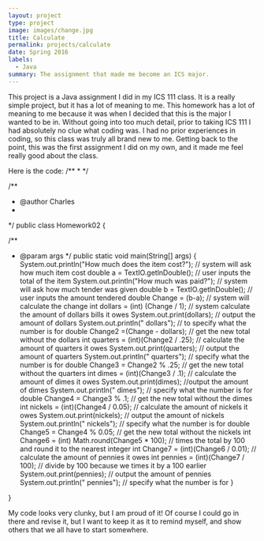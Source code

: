 ```yaml
---
layout: project
type: project
image: images/change.jpg
title: Calculate
permalink: projects/calculate
date: Spring 2016
labels:
  - Java
summary: The assignment that made me become an ICS major.
---
```


This project is a Java assignment I did in my ICS 111 class. It is a really simple project, but it has a lot of meaning to me. This homework has a lot of meaning to me because it was when I decided that this is the major I wanted to be in. Without going into too much detail, prior to taking ICS 111 I had absolutely no clue what coding was. I had no prior experiences in coding, so this class was truly all brand new to me. Getting back to the point, this was the first assignment I did on my own, and it made me feel really good about the class.

Here is the code:
/**
 * 
 */

/**
 * @author Charles
 *
 */
public class Homework02 {

  /**
   * @param args
   */
  public static void main(String[] args) {
    System.out.println("How much does the item cost?"); // system will ask how much item cost
    double a = TextIO.getlnDouble(); // user inputs the total of the item
    System.out.println("How much was paid?"); // system will ask how much tender was given
    double b = TextIO.getlnDouble(); // user inputs the amount tendered
    double Change = (b-a); // system will calculate the change
    int dollars = (int) (Change / 1); // system calculate the amount of dollars bills it owes
    System.out.print(dollars); // output the amount of dollars
    System.out.println(" dollars"); // to specify what the number is for
    double Change2 =(Change - dollars); // get the new total without the dollars 
    int quarters = (int)(Change2 / .25); // calculate the amount of quarters it owes
    System.out.print(quarters); // output the amount of quarters
    System.out.println(" quarters"); // specify what the number is for
    double Change3 = Change2 % .25; // get the new total without the quarters
    int dimes = (int)(Change3 / .1); // calculate the amount of dimes it owes
    System.out.print(dimes); //output the amount of dimes
    System.out.println(" dimes"); // specify what the number is for
    double Change4 = Change3 % .1; // get the new total without the dimes
    int nickels = (int)(Change4 / 0.05); // calculate the amount of nickels it owes
    System.out.print(nickels); // output the amount of nickels
    System.out.println(" nickels"); // specify what the number is for
    double Change5 = Change4 % 0.05; // get the new total without the nickels
    int Change6 = (int) Math.round(Change5 * 100); // times the total by 100 and round it to the nearest integer
    int Change7 = (int)(Change6 / 0.01); // calculate the amount of pennies it owes
    int pennies = (int)(Change7 / 100); // divide by 100 because we times it by a 100 earlier
    System.out.print(pennies); // output the amount of pennies
    System.out.println(" pennies"); // specify what the number is for
  }

}

My code looks very clunky, but I am proud of it! Of course I could go in there and revise it, but I want to keep it as it to remind myself, and show others that we all have to start somewhere.

